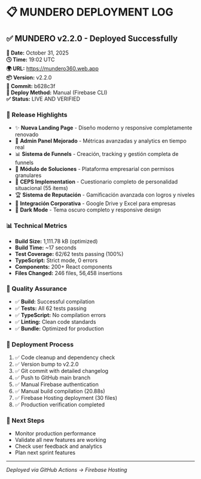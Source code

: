 # 📋 MUNDERO DEPLOYMENT LOG

## ✅ MUNDERO v2.2.0 - Deployed Successfully
**📅 Date:** October 31, 2025  
**🕓 Time:** 19:02 UTC  
**🌍 URL:** https://mundero360.web.app  
**📦 Version:** v2.2.0  
**🔄 Commit:** b628c3f  
**🚀 Deploy Method:** Manual (Firebase CLI)  
**✅ Status:** LIVE AND VERIFIED  

### 🎯 Release Highlights
- ✨ **Nueva Landing Page** - Diseño moderno y responsive completamente renovado
- 🔧 **Admin Panel Mejorado** - Métricas avanzadas y analytics en tiempo real  
- 📊 **Sistema de Funnels** - Creación, tracking y gestión completa de funnels
- 🏢 **Módulo de Soluciones** - Plataforma empresarial con permisos granulares
- 🧠 **CEPS Implementation** - Cuestionario completo de personalidad situacional (55 ítems)
- 🏆 **Sistema de Reputación** - Gamificación avanzada con logros y niveles
- 🔗 **Integración Corporativa** - Google Drive y Excel para empresas
- 🌙 **Dark Mode** - Tema oscuro completo y responsive design

### 📊 Technical Metrics
- **Build Size:** 1,111.78 kB (optimized)
- **Build Time:** ~17 seconds  
- **Test Coverage:** 62/62 tests passing (100%)
- **TypeScript:** Strict mode, 0 errors
- **Components:** 200+ React components
- **Files Changed:** 246 files, 56,458 insertions

### 🧪 Quality Assurance
- ✅ **Build:** Successful compilation
- ✅ **Tests:** All 62 tests passing
- ✅ **TypeScript:** No compilation errors
- ✅ **Linting:** Clean code standards
- ✅ **Bundle:** Optimized for production

### 🚀 Deployment Process
1. ✅ Code cleanup and dependency check
2. ✅ Version bump to v2.2.0
3. ✅ Git commit with detailed changelog
4. ✅ Push to GitHub main branch
5. ✅ Manual Firebase authentication
6. ✅ Manual build compilation (20.88s)
7. ✅ Firebase Hosting deployment (30 files)
8. ✅ Production verification completed

### 📝 Next Steps
- Monitor production performance
- Validate all new features are working
- Check user feedback and analytics
- Plan next sprint features

---
*Deployed via GitHub Actions → Firebase Hosting*